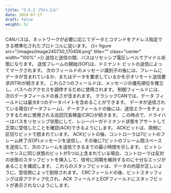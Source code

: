```yaml
---
title: "3.5.2 プロトコル"
date: 2024-07-17
draft: false
weight: 52
---
```


CANバスは、ネットワークが必要に応じてデータとコマンドをアドレス指定できる標準化されたプロトコルに従います。
{{< figure src="/images/image240730_170456.png" title="" class="center" width="100%" >}}
送信と送信の間、バスはリセッシブ電圧レベルでアイドル状態になります。
送信フレームの開始(SOF)は、ドミナント ビットの送信によってマークされます。
次のフィールドのメッセージ識別子の後には、フレームにデータが含まれているか、またはデータを要求しているかを示すリモート送信要求(RTR)が続きます。
これら2つのフィールドは、メッセージの優先順位を確立し、バスへのアクセスを調停するために使用されます。
制御フィールドには、次のデータフィールドの長さが含まれます。
クラシックCANでは、データ フィールドには最大8つのデータバイトを含めることができます。
データが送信されている場合(データフレーム)、データフィールドの後には、送信エラーをチェックするために使用される巡回冗長検査(CRC)が続きます。
この時点で、ドライバーはバスをリセッシブ状態にして、レシーバーがドミナント状態をアサートして正常に受信したことを確認(ACK)できるようにします。
ACKビットは、両側に区切りビットで囲まれています。
ACKビットの後、コントローラは7ビットのフレーム終了(EOF)メッセージを送信し、その後に7ビットのフレーム間スペースを送信して、次のフレームを送信できるまでの最小時間を示します。
ビットシーケンスに同じ状態のビットが5つ以上含まれている場合、コントローラは反対の状態のスタッフビットを挿入して、信号に同期を維持するのに十分なエッジがあることを確認します。
これらのスタッフビットは、データの内容が正しいように、受信側によって削除されます。
CRCフィールドの後、ビットスタッフィングは非アクティブ化され、ACK フィールドとEOFフィールドにスタッフビットが表示されないようにします。

